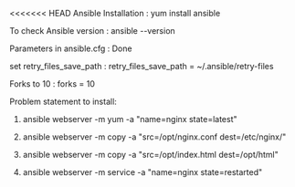 <<<<<<< HEAD
Ansible Installation        : 	yum install ansible

To check Ansible version    : 	ansible --version

Parameters in ansible.cfg   : 	Done

set retry_files_save_path   :  	retry_files_save_path = ~/.ansible/retry-files

Forks to 10                 : 	forks          = 10

Problem statement to install:

1. ansible webserver -m yum -a "name=nginx state=latest"

2. ansible webserver -m copy -a "src=/opt/nginx.conf dest=/etc/nginx/"

3. ansible webserver -m copy -a "src=/opt/index.html dest=/opt/html"

4. ansible webserver -m service -a "name=nginx state=restarted"

